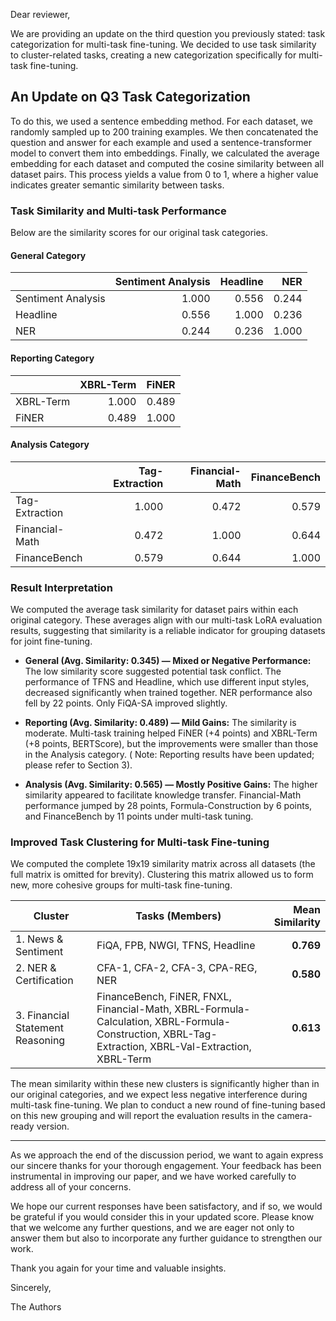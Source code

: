 Dear reviewer,

We are providing an update on the third question you previously stated: task categorization for multi-task fine-tuning.
We decided to use task similarity to
cluster-related tasks, creating a new categorization specifically for multi-task fine-tuning.

## An Update on Q3 Task Categorization

To do this, we used a sentence embedding method. For each dataset, we randomly sampled up to 200 training examples. We
then concatenated the question and answer for each example and used a sentence-transformer model to convert them into
embeddings. Finally, we calculated the average embedding for each dataset and computed the cosine similarity between all
dataset pairs. This process yields a value from 0 to 1, where a higher value indicates greater semantic similarity
between tasks.

### Task Similarity and Multi-task Performance

Below are the similarity scores for our original task categories.

#### General Category

|  | Sentiment Analysis | Headline |NER |
|:-------------------|-------------------:|---------:|------:|
| Sentiment Analysis |  1.000 | 0.556 | 0.244 |
| Headline  |  0.556 | 1.000 | 0.236 |
| NER |  0.244 | 0.236 | 1.000 |

#### Reporting Category

|  | XBRL-Term | FiNER |
|:----------|----------:|------:|
| XBRL-Term |  1.000 | 0.489 |
| FiNER  |  0.489 | 1.000 |

#### Analysis Category

| | Tag-Extraction | Financial-Math | FinanceBench |
|:---------------|---------------:|---------------:|-------------:|
| Tag-Extraction | 1.000 | 0.472 |  0.579 |
| Financial-Math | 0.472 | 1.000 |  0.644 |
| FinanceBench| 0.579 | 0.644 |  1.000 |

### Result Interpretation

We computed the average task similarity for dataset pairs within each original category. These averages align with our
multi-task LoRA evaluation results, suggesting that similarity is a reliable indicator for grouping datasets for joint
fine-tuning.

* **General (Avg. Similarity: 0.345) — Mixed or Negative Performance:** The low similarity score suggested potential
  task conflict. The performance of TFNS and Headline, which use different input styles, decreased significantly when
  trained together. NER performance also fell by 22 points. Only FiQA-SA improved slightly.

* **Reporting (Avg. Similarity: 0.489) — Mild Gains:** The similarity is moderate. Multi-task training helped FiNER (+4
  points) and XBRL-Term (+8 points, BERTScore), but the improvements were smaller than those in the Analysis category. (
  Note: Reporting results have been updated; please refer to Section 3).

* **Analysis (Avg. Similarity: 0.565) — Mostly Positive Gains:** The higher similarity appeared to facilitate knowledge
  transfer. Financial-Math performance jumped by 28 points, Formula-Construction by 6 points, and FinanceBench by 11
  points under multi-task tuning.

### Improved Task Clustering for Multi-task Fine-tuning

We computed the complete 19x19 similarity matrix across all datasets (the full matrix is omitted for brevity).
Clustering this matrix allowed us to form new, more cohesive groups for multi-task fine-tuning.

| Cluster  | Tasks (Members) | Mean Similarity |
|----------------------------------|-----------------------------------------------------------------------------------------------------------------------------------------------------|----------------:|
| 1. News & Sentiment  | FiQA, FPB, NWGI, TFNS, Headline| **0.769** |
| 2. NER & Certification  | CFA-1, CFA-2, CFA-3, CPA-REG, NER | **0.580** |
| 3. Financial Statement Reasoning | FinanceBench, FiNER, FNXL, Financial-Math, XBRL-Formula-Calculation, XBRL-Formula-Construction, XBRL-Tag-Extraction, XBRL-Val-Extraction, XBRL-Term | **0.613** |

The mean similarity within these new clusters is significantly higher than in our original categories, and we expect
less negative interference during multi-task fine-tuning. We plan to conduct a new round of fine-tuning based on this
new grouping and will report the evaluation results in the camera-ready version.

---

As we approach the end of the discussion period, we want to again express our sincere thanks for your thorough
engagement. Your feedback has been instrumental in improving our paper, and we have worked carefully to address all of
your concerns.

We hope our current responses have been satisfactory, and if so, we would be grateful if you would consider this in your
updated score. Please know that we welcome any further questions, and we are eager not only to answer them but also to
incorporate any further guidance to strengthen our work.

Thank you again for your time and valuable insights.

Sincerely,

The Authors
